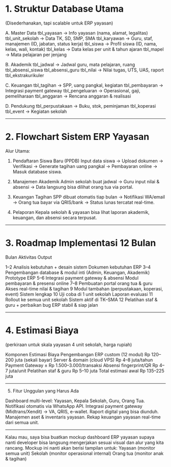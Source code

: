 # 1. Struktur Database Utama

(Disederhanakan, tapi scalable untuk ERP yayasan)

A. Master Data
tbl_yayasan → Info yayasan (nama, alamat, legalitas)
tbl_unit_sekolah → Data TK, SD, SMP, SMA
tbl_karyawan → Guru, staf, manajemen (ID, jabatan, status kerja)
tbl_siswa → Profil siswa (ID, nama, kelas, wali, kontak)
tbl_kelas → Data kelas per unit & tahun ajaran
tbl_mapel → Mata pelajaran per jenjang

B. Akademik
tbl_jadwal → Jadwal guru, mata pelajaran, ruang
tbl_absensi_siswa
tbl_absensi_guru
tbl_nilai → Nilai tugas, UTS, UAS, raport
tbl_ekstrakurikuler

C. Keuangan
tbl_tagihan → SPP, uang pangkal, kegiatan
tbl_pembayaran → Integrasi payment gateway
tbl_pengeluaran → Operasional, gaji, pemeliharaan
tbl_anggaran → Rencana anggaran & realisasi

D. Pendukung
tbl_perpustakaan → Buku, stok, peminjaman
tbl_koperasi
tbl_event → Kegiatan sekolah

---

# 2. Flowchart Sistem ERP Yayasan

Alur Utama:

1. Pendaftaran Siswa Baru (PPDB)
   Input data siswa → Upload dokumen → Verifikasi → Generate tagihan uang pangkal → Pembayaran online → Masuk database siswa.

2. Manajemen Akademik
   Admin sekolah buat jadwal → Guru input nilai & absensi → Data langsung bisa dilihat orang tua via portal.

3. Keuangan
   Tagihan SPP dibuat otomatis tiap bulan → Notifikasi WA/email → Orang tua bayar via QRIS/bank → Status lunas tercatat real-time.

4. Pelaporan
   Kepala sekolah & yayasan bisa lihat laporan akademik, keuangan, dan absensi secara terpusat.

---

# 3. Roadmap Implementasi 12 Bulan

Bulan Aktivitas Output

1–2 Analisis kebutuhan + desain sistem Dokumen kebutuhan ERP
3–4 Pengembangan database & modul inti (Admin, Keuangan, Akademik) Prototype ERP
5–6 Integrasi payment gateway & absensi Modul pembayaran & presensi online
7–8 Pembuatan portal orang tua & guru Akses real-time nilai & tagihan
9 Modul tambahan (perpustakaan, koperasi, event) Sistem lengkap
10 Uji coba di 1 unit sekolah Laporan evaluasi
11 Rollout ke semua unit sekolah Sistem aktif di TK–SMA
12 Pelatihan staf & guru + perbaikan bug ERP stabil & siap jalan

---

# 4. Estimasi Biaya

(perkiraan untuk skala yayasan 4 unit sekolah, harga rupiah)

Komponen Estimasi Biaya
Pengembangan ERP custom (12 modul) Rp 120–200 juta (sekali bayar)
Server & domain (cloud VPS) Rp 4–8 juta/tahun
Payment Gateway ± Rp 1.500–3.000/transaksi
Absensi fingerprint/QR Rp 4–7 juta/unit
Pelatihan staf & guru Rp 5–10 juta
Total estimasi awal Rp 135–225 juta

---

5. Fitur Unggulan yang Harus Ada

Dashboard multi-level: Yayasan, Kepala Sekolah, Guru, Orang Tua.
Notifikasi otomatis via WhatsApp API.
Integrasi payment gateway (Midtrans/Xendit) → VA, QRIS, e-wallet.
Raport digital yang bisa diunduh.
Manajemen aset & inventaris yayasan.
Rekap keuangan yayasan real-time dari semua unit.

---

Kalau mau, saya bisa buatkan mockup dashboard ERP yayasan supaya nanti developer bisa langsung mengerjakan sesuai visual dan alur yang kita rancang.
Mockup ini nanti akan berisi tampilan untuk:
Yayasan (monitor semua unit)
Sekolah (monitor operasional internal)
Orang tua (monitor anak & tagihan)
